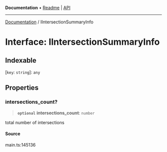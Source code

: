 **Documentation** • [Readme](../README.md) \| [API](../globals.md)

***

[Documentation](../README.md) / IIntersectionSummaryInfo

# Interface: IIntersectionSummaryInfo

## Indexable

 \[`key`: `string`\]: `any`

## Properties

### intersections\_count?

> **`optional`** **intersections\_count**: `number`

total number of intersections

#### Source

main.ts:145136
